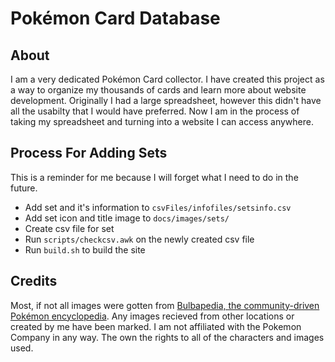 # Pokémon Card Database

## About

I am a very dedicated Pokémon Card collector.
I have created this project as a way to organize my thousands of cards and learn
more about website development. Originally I had a large spreadsheet, however 
this didn't have all the usabilty that I would have preferred. Now I am in the 
process of taking my spreadsheet and turning into a website I can access anywhere.

## Process For Adding Sets

This is a reminder for me because I will forget what I need to do in the future.

- Add set and it's information to `csvFiles/infofiles/setsinfo.csv`
- Add set icon and title image to `docs/images/sets/`
- Create csv file for set
- Run `scripts/checkcsv.awk` on the newly created csv file
- Run `build.sh` to build the site


## Credits

Most, if not all images were gotten from 
[Bulbapedia, the community-driven Pokémon encyclopedia](https://bulbapedia.bulbagarden.net/wiki/Main_Page "Bulbapedia Homepage").
Any images recieved from other locations or created by me have been marked.
I am not affiliated with the Pokemon Company in any way. The own the rights to all
of the characters and images used.
